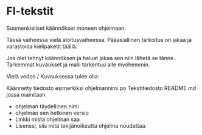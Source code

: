 # FI-tekstit

Suomenkieliset käännökset moneen ohjelmaan.

Tässä vaiheessa vielä aloitusvaiheessa. Pääasiallinen tarkoitus on jakaa ja varastoida kielipaketit täällä.

Jos olet tehnyt käännöksen ja haluat jakaa sen niin lähetä se tänne. Tarkemmat kuvaukset ja malli tarkentuu alle myöhemmin.


Vielä vedos / Kuvauksessa tulee olla:

Käännetty tiedosto esimerkiksi ohjelmannimi.po
Tekstitiedosto README.md jossa mainitaan
- ohjelman täydellinen nimi
- ohjelman sen hetkinen versio
- Linkki mistä ohjelman saa
- Lisenssi, siis mitä tekijänoikeutta ohjelma noudattaa.


